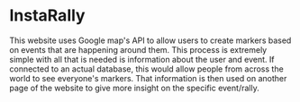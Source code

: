 # InstaRally
 This website uses Google map's API to allow users to create markers based on events that are happening around them. This process is extremely simple with all that is needed is information about the user and event. If connected to an actual database, this would allow people from across the world to see everyone's markers. That information is then used on another page of the website to give more insight on the specific event/rally.
